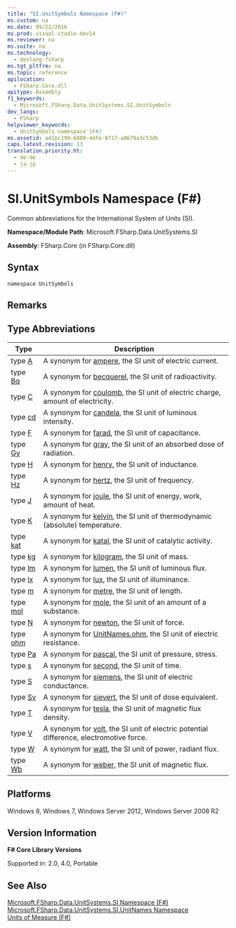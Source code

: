 ```yaml
---
title: "SI.UnitSymbols Namespace (F#)"
ms.custom: na
ms.date: 09/22/2016
ms.prod: visual-studio-dev14
ms.reviewer: na
ms.suite: na
ms.technology: 
  - devlang-fsharp
ms.tgt_pltfrm: na
ms.topic: reference
apilocation: 
  - FSharp.Core.dll
apitype: Assembly
f1_keywords: 
  - Microsoft.FSharp.Data.UnitSystems.SI.UnitSymbols
dev_langs: 
  - FSharp
helpviewer_keywords: 
  - UnitSymbols namespace [F#]
ms.assetid: a41bc199-6809-4dfe-8717-a0679a3c53db
caps.latest.revision: 13
translation.priority.ht: 
  - de-de
  - ja-jp
---
```

# SI.UnitSymbols Namespace (F#)
Common abbreviations for the International System of Units (SI).  
  
 **Namespace/Module Path**: Microsoft.FSharp.Data.UnitSystems.SI  
  
 **Assembly**: FSharp.Core (in FSharp.Core.dll)  
  
## Syntax  
  
```  
namespace UnitSymbols  
```  
  
## Remarks  
  
## Type Abbreviations  
  
|Type|Description|  
|----------|-----------------|  
|type [A](../vs140/unitsymbols.a-type-abbreviation--fsharp-.md)|A synonym for [ampere](../vs140/unitnames.ampere-measure--fsharp-.md), the SI unit of electric current.|  
|type [Bq](../vs140/unitsymbols.bq-type-abbreviation--fsharp-.md)|A synonym for [becquerel](../vs140/unitnames.becquerel-type-abbreviation--fsharp-.md), the SI unit of radioactivity.|  
|type [C](../vs140/unitsymbols.c-type-abbreviation--fsharp-.md)|A synonym for [coulomb](../vs140/unitnames.coulomb-type-abbreviation--fsharp-.md), the SI unit of electric charge, amount of electricity.|  
|type [cd](../vs140/unitsymbols.cd-type-abbreviation--fsharp-.md)|A synonym for [candela](../vs140/unitnames.candela-measure--fsharp-.md), the SI unit of luminous intensity.|  
|type [F](../vs140/unitsymbols.f-type-abbreviation--fsharp-.md)|A synonym for [farad](../vs140/unitnames.farad-type-abbreviation--fsharp-.md), the SI unit of capacitance.|  
|type [Gy](../vs140/unitsymbols.gy-type-abbreviation--fsharp-.md)|A synonym for [gray](../vs140/unitnames.gray-type-abbreviation--fsharp-.md), the SI unit of an absorbed dose of radiation.|  
|type [H](../vs140/unitsymbols.h-type-abbreviation--fsharp-.md)|A synonym for [henry](../vs140/unitnames.henry-type-abbreviation--fsharp-.md), the SI unit of inductance.|  
|type [Hz](../vs140/unitsymbols.hz-type-abbreviation--fsharp-.md)|A synonym for [hertz](../vs140/unitnames.hertz-type-abbreviation--fsharp-.md), the SI unit of frequency.|  
|type [J](../vs140/unitsymbols.j-type-abbreviation--fsharp-.md)|A synonym for [joule](../vs140/unitnames.joule-type-abbreviation--fsharp-.md), the SI unit of energy, work, amount of heat.|  
|type [K](../vs140/unitsymbols.k-type-abbreviation--fsharp-.md)|A synonym for [kelvin](../vs140/unitnames.kelvin-measure--fsharp-.md), the SI unit of thermodynamic (absolute) temperature.|  
|type [kat](../vs140/unitsymbols.kat-type-abbreviation--fsharp-.md)|A synonym for [katal](../vs140/unitnames.katal-type-abbreviation--fsharp-.md), the SI unit of catalytic activity.|  
|type [kg](../vs140/unitsymbols.kg-type-abbreviation--fsharp-.md)|A synonym for [kilogram](../vs140/unitnames.kilogram-measure--fsharp-.md), the SI unit of mass.|  
|type [lm](../vs140/unitsymbols.lm-type-abbreviation--fsharp-.md)|A synonym for [lumen](../vs140/unitnames.lumen-type-abbreviation--fsharp-.md), the SI unit of luminous flux.|  
|type [lx](../vs140/unitsymbols.lx-type-abbreviation--fsharp-.md)|A synonym for [lux](../vs140/unitnames.lux-type-abbreviation--fsharp-.md), the SI unit of illuminance.|  
|type [m](../vs140/unitsymbols.m-type-abbreviation--fsharp-.md)|A synonym for [metre](../vs140/unitnames.metre-measure--fsharp-.md), the SI unit of length.|  
|type [mol](../vs140/unitsymbols.mol-type-abbreviation--fsharp-.md)|A synonym for [mole](../vs140/unitnames.mole-measure--fsharp-.md), the SI unit of an amount of a substance.|  
|type [N](../vs140/unitsymbols.n-type-abbreviation--fsharp-.md)|A synonym for [newton](../vs140/unitnames.newton-type-abbreviation--fsharp-.md), the SI unit of force.|  
|type [ohm](../vs140/unitsymbols.ohm-type-abbreviation--fsharp-.md)|A synonym for [UnitNames.ohm](../vs140/unitnames.ohm-type-abbreviation--fsharp-.md), the SI unit of electric resistance.|  
|type [Pa](../vs140/unitsymbols.pa-type-abbreviation--fsharp-.md)|A synonym for [pascal](../vs140/unitnames.pascal-type-abbreviation--fsharp-.md), the SI unit of pressure, stress.|  
|type [s](../vs140/unitsymbols.s-type-abbreviation--fsharp-.md)|A synonym for [second](../vs140/unitnames.second-measure--fsharp-.md), the SI unit of time.|  
|type [S](../vs140/unitsymbols.s-type-abbreviation.md)|A synonym for [siemens](../vs140/unitnames.siemens-type-abbreviation--fsharp-.md), the SI unit of electric conductance.|  
|type [Sv](../vs140/unitsymbols.sv-type-abbreviation--fsharp-.md)|A synonym for [sievert](../vs140/unitnames.sievert-type-abbreviation--fsharp-.md), the SI unit of dose equivalent.|  
|type [T](../vs140/unitsymbols.t-type-abbreviation--fsharp-.md)|A synonym for [tesla](../vs140/unitnames.tesla-type-abbreviation--fsharp-.md), the SI unit of magnetic flux density.|  
|type [V](../vs140/unitsymbols.v-type-abbreviation--fsharp-.md)|A synonym for [volt](../vs140/unitnames.volt-type-abbreviation--fsharp-.md), the SI unit of electric potential difference, electromotive force.|  
|type [W](../vs140/unitsymbols.w-type-abbreviation--fsharp-.md)|A synonym for [watt](../vs140/unitnames.watt-type-abbreviation--fsharp-.md), the SI unit of power, radiant flux.|  
|type [Wb](../vs140/unitsymbols.wb-type-abbreviation--fsharp-.md)|A synonym for [weber](../vs140/unitnames.weber-type-abbreviation--fsharp-.md), the SI unit of magnetic flux.|  
  
## Platforms  
 Windows 8, Windows 7, Windows Server 2012, Windows Server 2008 R2  
  
## Version Information  
 **F# Core Library Versions**  
  
 Supported in: 2.0, 4.0, Portable  
  
## See Also  
 [Microsoft.FSharp.Data.UnitSystems.SI Namespace (F#)](../vs140/microsoft.fsharp.data.unitsystems.si-namespace--fsharp-.md)   
 [Microsoft.FSharp.Data.UnitSystems.SI.UnitNames Namespace](../vs140/si.unitnames-namespace--fsharp-.md)   
 [Units of Measure (F#)](../vs140/units-of-measure--fsharp-.md)